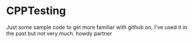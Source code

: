 # CPPTesting
Just some sample code to get more familiar with github on, I've used it in the past but not very much.
howdy partner
